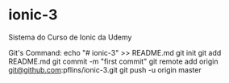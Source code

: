 # ionic-3
Sistema do Curso de Ionic da Udemy

Git's Command:
echo "# ionic-3" >> README.md
git init
git add README.md
git commit -m "first commit"
git remote add origin git@github.com:pflins/ionic-3.git
git push -u origin master


